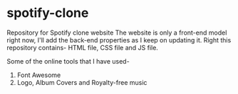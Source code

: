 # spotify-clone
Repository for Spotify clone website
The website is only a front-end model right now, I'll add the back-end properties as I keep on updating it.
Right this repository contains- HTML file, CSS file and JS file.

Some of the online tools that I have used-
1. Font Awesome
2. Logo, Album Covers and Royalty-free music
